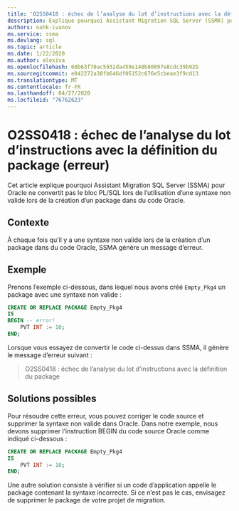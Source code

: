 ```yaml
---
title: 'O2SS0418 : échec de l’analyse du lot d’instructions avec la définition du package (erreur)'
description: Explique pourquoi Assistant Migration SQL Server (SSMA) pour Oracle ne convertit pas le bloc PL/SQL lors de l’utilisation d’une syntaxe non valide lors de la création d’un package dans du code Oracle.
authors: nahk-ivanov
ms.service: ssma
ms.devlang: sql
ms.topic: article
ms.date: 1/22/2020
ms.author: alexiva
ms.openlocfilehash: 68b63f70ac5932da459e148b80097e8cdc39b92b
ms.sourcegitcommit: e042272a38fb646df05152c676e5cbeae3f9cd13
ms.translationtype: MT
ms.contentlocale: fr-FR
ms.lasthandoff: 04/27/2020
ms.locfileid: "76762623"
---
```

# <a name="o2ss0418-failed-to-parse-statement-batch-with-package-definition-error"></a>O2SS0418 : échec de l’analyse du lot d’instructions avec la définition du package (erreur)

Cet article explique pourquoi Assistant Migration SQL Server (SSMA) pour Oracle ne convertit pas le bloc PL/SQL lors de l’utilisation d’une syntaxe non valide lors de la création d’un package dans du code Oracle.

## <a name="background"></a>Contexte

À chaque fois qu’il y a une syntaxe non valide lors de la création d’un package dans du code Oracle, SSMA génère un message d’erreur.

## <a name="example"></a>Exemple

Prenons l’exemple ci-dessous, dans lequel nous avons créé `Empty_Pkg4` un package avec une syntaxe non valide :

```sql
CREATE OR REPLACE PACKAGE Empty_Pkg4
IS
BEGIN -- error!
    PVT INT := 10;
END;
```

Lorsque vous essayez de convertir le code ci-dessus dans SSMA, il génère le message d’erreur suivant :

> O2SS0418 : échec de l’analyse du lot d’instructions avec la définition du package

## <a name="possible-remedies"></a>Solutions possibles

Pour résoudre cette erreur, vous pouvez corriger le code source et supprimer la syntaxe non valide dans Oracle. Dans notre exemple, nous devons supprimer l’instruction BEGIN du code source Oracle comme indiqué ci-dessous :

```sql
CREATE OR REPLACE PACKAGE Empty_Pkg4
IS
    PVT INT := 10;
END;
```

Une autre solution consiste à vérifier si un code d’application appelle le package contenant la syntaxe incorrecte. Si ce n’est pas le cas, envisagez de supprimer le package de votre projet de migration.
